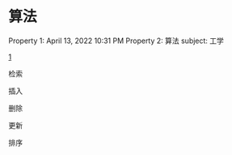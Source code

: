 # 算法

Property 1: April 13, 2022 10:31 PM
Property 2: 算法
subject: 工学

[1](1%2016753.md)

检索

插入

删除

更新

排序